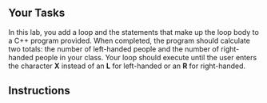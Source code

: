## Your Tasks

In this lab, you add a loop and the statements that make up the loop body to a C++ program provided. When completed, the program should calculate two totals: the number of left-handed people and the number of right-handed people in your class. Your loop should execute until the user enters the character **X** instead of an **L** for left-handed or an **R** for right-handed.

## Instructions
